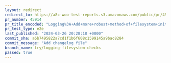 ```yaml
---
layout: redirect
redirect_to: https://a8c-woo-test-reports.s3.amazonaws.com/public/pr/45914/e2e/index.html
pr_number: 45914
pr_title_encoded: "Logging%3A+Add+more+robust+method+of+filesystem+initialization+to+handle+configuration+edge+cases"
pr_test_type: e2e
last_published: "2024-03-26 20:28:18 +0000"
commit_sha: a6b7495822a7cd1f1b6f608c1599145a9bac8284
commit_message: "Add changelog file"
branch_name: try/logging-filesystem-checks
passed: true
---
```

